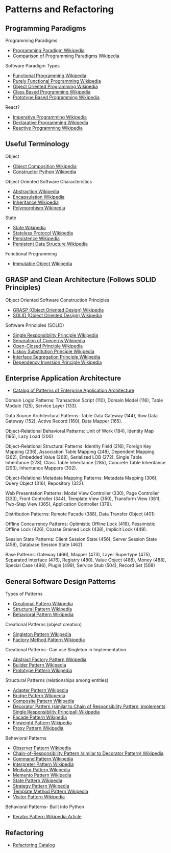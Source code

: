 # Patterns and Refactoring

## Programming Paradigms

Programming Paradigms
* [Programming Paradigm Wikipedia](https://en.wikipedia.org/wiki/Programming_paradigm)
* [Comparison of Programming Paradigms Wikipedia](https://en.wikipedia.org/wiki/Comparison_of_programming_paradigms)

Software Paradigm Types
* [Functional Programming Wikipedia](https://en.wikipedia.org/wiki/Functional_programming)
* [Purely Functional Programming Wikipedia](https://en.wikipedia.org/wiki/Purely_functional_programming)
* [Object Oriented Programming Wikipedia](https://en.wikipedia.org/wiki/Object-oriented_programming)
* [Class Based Programming Wikipedia](https://en.wikipedia.org/wiki/Class-based_programming)
* [Prototype Based Programming Wikipedia](https://en.wikipedia.org/wiki/Prototype-based_programming)

React?
* [Imperative Programming Wikipedia](https://en.wikipedia.org/wiki/Imperative_programming)
* [Declarative Programming Wikipedia](https://en.wikipedia.org/wiki/Declarative_programming)
* [Reactive Programming Wikipedia](https://en.wikipedia.org/wiki/Reactive_programming)

<!--
taxonomy of programming paradigms
https://www.info.ucl.ac.be/~pvr/paradigmsDIAGRAMeng108.jpg

Programming Paradigms for Dummies: What Every Programmer Should Know
https://www.info.ucl.ac.be/~pvr/VanRoyChapter.pdf | VanRoyChapter.pdf
https://www.info.ucl.ac.be/~pvr/paradigms.html | Classification of the principal programming paradigms
Programming concepts Section 4 explains the four most important concepts in programming: records, lexically scoped closures, independence (concurrency), and named
state.
Data abstraction Section 5 explains how to define new forms of data with their operations in a program. We show the four kinds of data abstractions: objects and abstract
data types are the two most popular, but there exist two others, declarative objects and
stateful abstract data types.

https://famicol.in/language_checklist.html | Programming Language Checklist
https://twitter.com/davecheney/status/1032519492641816576 | Dave Cheney on Twitter: "… "
-->

## Useful Terminology

Object
* [Object Composition Wikipedia](https://en.wikipedia.org/wiki/Object_composition)
* [Constructor Python Wikipedia](https://en.wikipedia.org/wiki/Constructor_(object-oriented_programming)#Python)

Object Oriented Software Characteristics
* [Abstraction Wikipedia](https://en.wikipedia.org/wiki/Abstraction_(computer_science))
* [Encapsulation Wikipedia](https://en.wikipedia.org/wiki/Encapsulation_(computer_programming))
* [Inheritance Wikipedia](https://en.wikipedia.org/wiki/Inheritance_(object-oriented_programming))
* [Polymorphism Wikipedia](https://en.wikipedia.org/wiki/Polymorphism_(computer_science))

State
* [State Wikipedia](https://en.wikipedia.org/wiki/State_(computer_science))
* [Stateless Protocol Wikipedia](https://en.wikipedia.org/wiki/Stateless_protocol)
* [Persistence Wikipedia](https://en.wikipedia.org/wiki/Persistence_(computer_science))
* [Persistent Data Structure Wikipedia](https://en.wikipedia.org/wiki/Persistent_data_structure)

Functional Programming
* [Immutable Object Wikipedia](https://en.wikipedia.org/wiki/Immutable_object)

## GRASP and Clean Architecture (Follows SOLID Principles)

Object Oriented Software Construction Principles
* [GRASP (Object Oriented Design) Wikipedia](https://en.wikipedia.org/wiki/GRASP_(object-oriented_design))
* [SOLID (Object Oriented Design) Wikipedia](https://en.wikipedia.org/wiki/SOLID_(object-oriented_design))

Software Principles (SOLID)
* [Single Responsibility Principle Wikipedia](https://en.wikipedia.org/wiki/Single_responsibility_principle)
* [Separation of Concerns Wikipedia](https://en.wikipedia.org/wiki/Separation_of_concerns)
* [Open-Closed Principle Wikipedia](https://en.wikipedia.org/wiki/Open%E2%80%93closed_principle)
* [Liskov Substitution Principle Wikipedia](https://en.wikipedia.org/wiki/Liskov_substitution_principle)
* [Interface Segregation Principle Wikipedia](https://en.wikipedia.org/wiki/Interface_segregation_principle)
* [Dependency Inversion Principle Wikipedia](https://en.wikipedia.org/wiki/Dependency_inversion_principle)

<!--
Pattern
https://en.wikipedia.org/wiki/Dependency_injection
https://en.wikipedia.org/wiki/Separation_of_concerns
https://en.wikipedia.org/wiki/Inversion_of_control

https://en.wikipedia.org/wiki/Interface_(computing)

Clean Architectures in Python - Leonardo Giordani - PyLondinium19
https://www.youtube.com/watch?v=wtCQalq7L-E
-->

## Enterprise Application Architecture

* [Catalog of Patterns of Enterprise Application Architecture](https://martinfowler.com/eaaCatalog/)

Domain Logic Patterns: Transaction Script (110), Domain Model (116), Table Module (125), Service Layer (133).

Data Source Architectural Patterns: Table Data Gateway (144), Row Data Gateway (152), Active Record (160), Data Mapper (165).

Object-Relational Behavioral Patterns: Unit of Work (184), Identity Map (195), Lazy Load (200)

Object-Relational Structural Patterns: Identity Field (216), Foreign Key Mapping (236), Association Table Mapping (248), Dependent Mapping (262), Embedded Value (268), Serialized LOB (272), Single Table Inheritance (278), Class Table Inheritance (285), Concrete Table Inheritance (293), Inheritance Mappers (302).

Object-Relational Metadata Mapping Patterns: Metadata Mapping (306), Query Object (316), Repository (322).

Web Presentation Patterns: Model View Controller (330), Page Controller (333), Front Controller (344), Template View (350), Transform View (361), Two-Step View (365), Application Controller (379).

Distribution Patterns: Remote Facade (388), Data Transfer Object (401)

Offline Concurrency Patterns: Optimistic Offline Lock (416), Pessimistic Offline Lock (426), Coarse Grained Lock (438), Implicit Lock (449).

Session State Patterns: Client Session State (456), Server Session State (458), Database Session State (462).

Base Patterns: Gateway (466), Mapper (473), Layer Supertype (475), Separated Interface (476), Registry (480), Value Object (486), Money (488), Special Case (496), Plugin (499), Service Stub (504), Record Set (508)

## General Software Design Patterns

Types of Patterns
* [Creational Pattern Wikipedia](https://en.wikipedia.org/wiki/Creational_pattern)
* [Structural Pattern Wikipedia](https://en.wikipedia.org/wiki/Structural_pattern)
* [Behavioral Pattern Wikipedia](https://en.wikipedia.org/wiki/Behavioral_pattern)

Creational Patterns (object creation)
* [Singleton Pattern Wikipedia](https://en.wikipedia.org/wiki/Singleton_pattern)
* [Factory Method Pattern Wikipedia](https://en.wikipedia.org/wiki/Factory_method_pattern)

Creational Patterns- Can use Singleton in Implementation
* [Abstract Factory Pattern Wikipedia](https://en.wikipedia.org/wiki/Abstract_factory_pattern)
* [Builder Pattern Wikipedia](https://en.wikipedia.org/wiki/Builder_pattern)
* [Prototype Pattern Wikipedia](https://en.wikipedia.org/wiki/Prototype_pattern)

Structural Patterns (relationships among entities)
* [Adapter Pattern Wikipedia](https://en.wikipedia.org/wiki/Adapter_pattern)
* [Bridge Pattern Wikipedia](https://en.wikipedia.org/wiki/Bridge_pattern)
* [Composite Pattern Wikipedia](https://en.wikipedia.org/wiki/Composite_pattern)
* [Decorator Pattern (similar to Chain of Responsibility Pattern; implements Single Responsibility Principal) Wikipedia](https://en.wikipedia.org/wiki/Decorator_pattern)
* [Facade Pattern Wikipedia](https://en.wikipedia.org/wiki/Facade_pattern)
* [Flyweight Pattern Wikipedia](https://en.wikipedia.org/wiki/Flyweight_pattern)
* [Proxy Pattern Wikipedia](https://en.wikipedia.org/wiki/Proxy_pattern)

Behavioral Patterns
* [Observer Pattern Wikipedia](https://en.wikipedia.org/wiki/Observer_pattern)
* [Chain-of-Responsibility Pattern (similar to Decorator Pattern) Wikipedia](https://en.wikipedia.org/wiki/Chain-of-responsibility_pattern)
* [Command Pattern Wikipedia](https://en.wikipedia.org/wiki/Command_pattern)
* [Interpreter Pattern Wikipedia](https://en.wikipedia.org/wiki/Interpreter_pattern)
* [Mediator Pattern Wikipedia](https://en.wikipedia.org/wiki/Mediator_pattern)
* [Memento Pattern Wikipedia](https://en.wikipedia.org/wiki/Memento_pattern)
* [State Pattern Wikipedia](https://en.wikipedia.org/wiki/State_pattern)
* [Strategy Pattern Wikipedia](https://en.wikipedia.org/wiki/Strategy_pattern)
* [Template Method Pattern Wikipedia](https://en.wikipedia.org/wiki/Template_method_pattern)
* [Visitor Pattern Wikipedia](https://en.wikipedia.org/wiki/Visitor_pattern)

Behavioral Patterns- Built into Python
* [Iterator Pattern Wikipedia Article](https://en.wikipedia.org/wiki/Iterator_pattern)

## Refactoring

* [Refactoring Catalog](https://refactoring.com/catalog/)

<!--
Tags
basic
encapsulation
moving-features
organizing-data
simplify-conditional-logic
refactoring-apis
dealing-with-inheritance
collections
delegation
errors
extract
parameters
fragments
grouping-function
immutability
inline
remove
rename
split-phase
variables

Change Function Declaration
• Add Parameter 
• Change Signature 
• Remove Parameter 
• Rename Function 
• Rename Method

Inverse
Change Reference to Value
Change Value to Reference

Collapse Hierarchy
Combine Functions into Class
Combine Functions into Transform
Consolidate Conditional Expression
Decompose Conditional
Encapsulate Collection
Encapsulate Record
• Replace Record with Data Class

Encapsulate Variable
• Encapsulate Field 
• Self-Encapsulate Field

Inverse
Extract Class
Inline Class

Inverse
Extract Function
Inline Function
• Inline Method

Extract Method

Extract Superclass

Inverse
Extract Variable
• Introduce Explaining Variable
Inline Variable
• Inline Temp

Inverse
Hide Delegate
Remove Middle Man

Introduce Assertion
Introduce Parameter Object
Introduce Special Case
• Introduce Null Object

Move Field
Move Function
• Move Method

Inverse
Move Statements into Function
Move Statements to Callers

Parameterize Function
• Parameterize Method

Preserve Whole Object
Pull Up Constructor Body

Inverse
Pull Up Field
Push Down Field

Inverse
Pull Up Method
Push Down Method

Remove Dead Code
Remove Flag Argument
• Replace Parameter with Explicit Methods

Remove Setting Method

Inverse
Remove Subclass
• Replace Subclass with Fields
Replace Type Code with Subclasses
• Extract Subclass 
• Replace Type Code with State/Strategy

Rename Field
Rename Variable

Inverse
Replace Command with Function
Replace Function with Command
• Replace Method with Method Object

Replace Conditional with Polymorphism
Replace Constructor with Factory Function
• Replace Constructor with Factory Method

Replace Control Flag with Break
• Remove Control Flag

Replace Derived Variable with Query
Replace Error Code with Exception
Replace Exception with Precheck
• Replace Exception with Test

Replace Inline Code with Function Call
Replace Loop with Pipeline
Replace Magic Literal
• Replace Magic Number with Symbolic Constant

Replace Nested Conditional with Guard Clauses

Inverse
Replace Parameter with Query
• Replace Parameter with Method
Replace Query with Parameter

Replace Primitive with Object
• Replace Data Value with Object 
• Replace Type Code with Class

Replace Subclass with Delegate
Replace Superclass with Delegate
• Replace Inheritance with Delegation

Replace Temp with Query

Return Modified Value
Separate Query from Modifier
Slide Statements
• Consolidate Duplicate Conditional Fragments

Split Loop
Split Phase
Split Variable
• Remove Assignments to Parameters 
• Split Temp

Substitute Algorithm
-->
